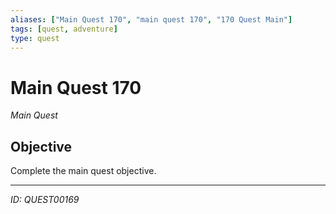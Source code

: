 ```yaml
---
aliases: ["Main Quest 170", "main quest 170", "170 Quest Main"]
tags: [quest, adventure]
type: quest
---
```


# Main Quest 170

*Main Quest*

## Objective
Complete the main quest objective.

---
*ID: QUEST00169*